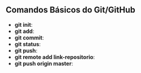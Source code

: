 ## Comandos Básicos do Git/GitHub

- **git init**: 
- **git add**:
- **git commit**:
- **git status**:
- **git push**:
- **git remote add link-repositorio**:
- **git push origin master**:  

